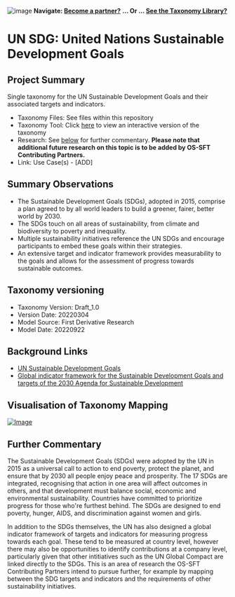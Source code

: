 ![image](https://user-images.githubusercontent.com/112073913/188821900-0c411acf-fbdd-4163-adc9-3ba4e2be78df.png)
**Navigate: [Become a partner?](https://github.com/OS-SFT/l6l-PARTNERS)**
**... Or ... [See the Taxonomy Library?](https://github.com/orgs/OS-SFT/projects/2)**

# UN SDG: United Nations Sustainable Development Goals

## Project Summary
Single taxonomy for the UN Sustainable Development Goals and their associated targets and indicators.

- Taxonomy Files: See files within this repository
- Taxonomy Tool: Click [here](https://os-sft.solidatus.com/viewer/share/YqWaaBpqak7FF4mSAjQQeBF8UKj5oGsN) to view an interactive version of the taxonomy
- Research: See [below](https://github.com/FD-SustainableFinance/RESEARCH-UN-SDG#further-commentary) for further commentary. **Please note that additional future research on this topic is to be added by OS-SFT Contributing Partners.**
- Link: Use Case(s) - [ADD]

## Summary Observations

- The Sustainable Development Goals (SDGs), adopted in 2015, comprise a plan agreed to by all world leaders to build a greener, fairer, better world by 2030.
- The SDGs touch on all areas of sustainability, from climate and biodiversity to poverty and inequality.
- Multiple sustainability initiatives reference the UN SDGs and encourage participants to embed these goals within their strategies.
- An extensive target and indicator framework provides measurability to the goals and allows for the assessment of progress towards sustainable outcomes.

## Taxonomy versioning
- Taxonomy Version: Draft_1.0
- Version Date: 20220304
- Model Source: First Derivative Research
- Model Date: 20220922

## Background Links
- [UN Sustainable Development Goals](https://sdgs.un.org/goals)
- [Global indicator framework for the Sustainable Development Goals and targets of the 2030 Agenda for Sustainable Development](https://unstats.un.org/sdgs/indicators/indicators-list/)

## Visualisation of Taxonomy Mapping
[![Image](https://user-images.githubusercontent.com/112079442/191772449-bf2cbb09-4166-46eb-964c-78629a494b57.png "Click to open interactive Taxonomy Tool")](https://os-sft.solidatus.com/viewer/share/YqWaaBpqak7FF4mSAjQQeBF8UKj5oGsN)

## Further Commentary

The Sustainable Development Goals (SDGs) were adopted by the UN in 2015 as a universal call to action to end poverty, protect the planet, and ensure that by 2030 all people enjoy peace and prosperity. The 17 SDGs are integrated, recognising that action in one area will affect outcomes in others, and that development must balance social, economic and environmental sustainability. Countries have committed to prioritize progress for those who're furthest behind. The SDGs are designed to end poverty, hunger, AIDS, and discrimination against women and girls.

In addition to the SDGs themselves, the UN has also designed a global indicator framework of targets and indicators for measuring progress towards each goal. These tend to be measured at country level, however there may also be opportunities to identify contributions at a company level, particularly given that other intitiatives such as the UN Global Compact are linked directly to the SDGs. This is an area of research the OS-SFT Contributing Partners intend to pursue further, for example by mapping between the SDG targets and indicators and the requirements of other sustainability initiatives.
